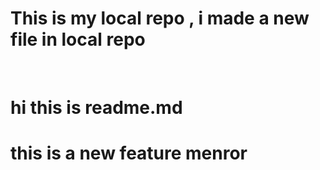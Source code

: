 #  This is my local repo , i made a new file in local repo
<br>
<h1>hi this is readme.md <h1>
<p>this is a new feature menror<p>

